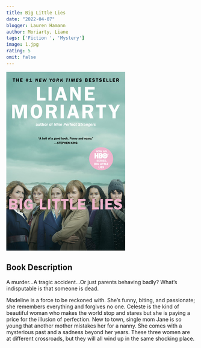 ```yaml
---
title: Big Little Lies
date: "2022-04-07"
blogger: Lauren Hamann
author: Moriarty, Liane
tags: ['Fiction ', 'Mystery']
image: 1.jpg
rating: 5
omit: false
---
```


![Book Cover](1.jpg)


## Book Description

A murder...A tragic accident...Or just parents behaving badly? What’s indisputable is that someone is dead.

Madeline is a force to be reckoned with. She’s funny, biting, and passionate; she remembers everything and forgives no one. Celeste is the kind of beautiful woman who makes the world stop and stares but she is paying a price for the illusion of perfection. New to town, single mom Jane is so young that another mother mistakes her for a nanny. She comes with a mysterious past and a sadness beyond her years. These three women are at different crossroads, but they will all wind up in the same shocking place.